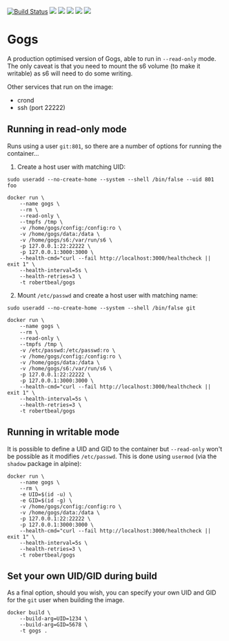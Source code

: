 [![Build Status](https://travis-ci.org/robertbeal/docker-gogs.svg?branch=master)](https://travis-ci.org/robertbeal/gogs)
[![](https://images.microbadger.com/badges/image/robertbeal/gogs.svg)](https://microbadger.com/images/robertbeal/gogs "Get your own image badge on microbadger.com")
[![](https://images.microbadger.com/badges/version/robertbeal/gogs.svg)](https://microbadger.com/images/robertbeal/gogs "Get your own version badge on microbadger.com")
[![](https://img.shields.io/docker/pulls/robertbeal/gogs.svg)](https://hub.docker.com/r/robertbeal/gogs/)
[![](https://img.shields.io/docker/stars/robertbeal/gogs.svg)](https://hub.docker.com/r/robertbeal/gogs/)
[![](https://img.shields.io/docker/automated/robertbeal/gogs.svg)](https://hub.docker.com/r/robertbeal/gogs/)

# Gogs

A production optimised version of Gogs, able to run in `--read-only` mode. The only caveat is that you need to mount the s6 volume (to make it writable) as s6 will need to do some writing.

Other services that run on the image:

* crond
* ssh (port 22222)

## Running in read-only mode

Runs using a user `git:801`, so there are a number of options for running the container...

1. Create a host user with matching UID:

`sudo useradd --no-create-home --system --shell /bin/false --uid 801 foo`

```
docker run \
    --name gogs \
    --rm \
    --read-only \
    --tmpfs /tmp \
    -v /home/gogs/config:/config:ro \
    -v /home/gogs/data:/data \
    -v /home/gogs/s6:/var/run/s6 \
    -p 127.0.0.1:22:22222 \
    -p 127.0.0.1:3000:3000 \
    --health-cmd="curl --fail http://localhost:3000/healthcheck || exit 1" \
    --health-interval=5s \
    --health-retries=3 \
    -t robertbeal/gogs
```

2. Mount `/etc/passwd`  and create a host user with matching name:

`sudo useradd --no-create-home --system --shell /bin/false git`

```
docker run \
    --name gogs \
    --rm \
    --read-only \
    --tmpfs /tmp \
    -v /etc/passwd:/etc/passwd:ro \
    -v /home/gogs/config:/config:ro \
    -v /home/gogs/data:/data \
    -v /home/gogs/s6:/var/run/s6 \
    -p 127.0.0.1:22:22222 \
    -p 127.0.0.1:3000:3000 \
    --health-cmd="curl --fail http://localhost:3000/healthcheck || exit 1" \
    --health-interval=5s \
    --health-retries=3 \
    -t robertbeal/gogs
```

## Running in writable mode

It is possible to define a UID and GID to the container but `--read-only` won't be possible as it modifies `/etc/passwd`. This is done using `usermod` (via the `shadow` package in alpine):

```
docker run \
    --name gogs \
    --rm \
    -e UID=$(id -u) \
    -e GID=$(id -g) \
    -v /home/gogs/config:/config:ro \
    -v /home/gogs/data:/data \
    -p 127.0.0.1:22:22222 \
    -p 127.0.0.1:3000:3000 \
    --health-cmd="curl --fail http://localhost:3000/healthcheck || exit 1" \
    --health-interval=5s \
    --health-retries=3 \
    -t robertbeal/gogs
```

## Set your own UID/GID during build

As a final option, should you wish, you can specify your own UID and GID for the `git` user when building the image.

```
docker build \
    --build-arg=UID=1234 \
    --build-arg=GID=5678 \
    -t gogs .
```
